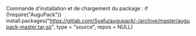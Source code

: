  Commande d'installation et de chargement du package :
 if (!require("AuguPack")) install.packages("https://gitlab.com/Syafu/augupack/-/archive/master/augupack-master.tar.gz", type = "source", repos = NULL)